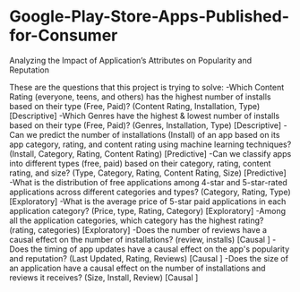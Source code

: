 # Google-Play-Store-Apps-Published-for-Consumer
Analyzing the Impact of Application’s Attributes on Popularity and Reputation



These are the questions that this project is trying to solve:
-Which Content Rating (everyone, teens, and others) has the highest number of installs based on their type (Free, Paid)?  (Content Rating, Installation, Type)  [Descriptive]
-Which Genres have the highest & lowest number of installs based on their type (Free, Paid)? (Genres, Installation, Type)  [Descriptive]
-Can we predict the number of installations (Install) of an app based on its app category, rating, and content rating using machine learning techniques? (Install, Category, Rating, Content Rating)  [Predictive]
-Can we classify apps into different types (free, paid) based on their category, rating, content rating, and size? (Type, Category, Rating, Content Rating, Size)  [Predictive]
-What is the distribution of free applications among 4-star and 5-star-rated applications across different categories and types? (Category, Rating, Type)  [Exploratory]
-What is the average price of 5-star paid applications in each application category? (Price, type, Rating, Category)  [Exploratory]
-Among all the application categories, which category has the highest rating? (rating, categories)  [Exploratory]
-Does the number of reviews have a causal effect on the number of installations? (review, installs)  [Causal ]
-Does the timing of app updates have a causal effect on the app's popularity and reputation? (Last Updated, Rating, Reviews)  [Causal ]
-Does the size of an application have a causal effect on the number of installations and reviews it receives? (Size, Install, Review)  [Causal ]
